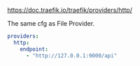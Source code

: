 https://doc.traefik.io/traefik/providers/http/

The same cfg as File Provider.

```yaml
providers:
  http:
    endpoint:
      - "http://127.0.0.1:9000/api"
```


